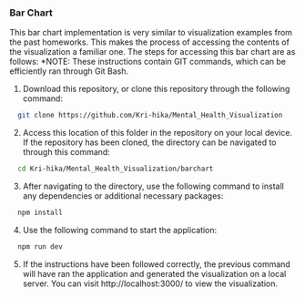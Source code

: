 ### Bar Chart 

This bar chart implementation is very similar to visualization examples from the past homeworks. This makes the process of accessing the contents of the visualization a familiar one. The steps for accessing this bar chart are as follows:
*NOTE: These instructions contain GIT commands, which can be efficiently ran through Git Bash. 

1) Download this repository, or clone this repository through the following command:

```bash
  git clone https://github.com/Kri-hika/Mental_Health_Visualization
```

2) Access this location of this folder in the repository on your local device. If the repository has been cloned, the directory can be navigated to through this command:
```bash
  cd Kri-hika/Mental_Health_Visualization/barchart
```

3) After navigating to the directory, use the following command to install any dependencies or additional necessary packages:
```bash
  npm install
```

4) Use the following command to start the application:
```bash
  npm run dev
```

5) If the instructions have been followed correctly, the previous command will have ran the application and generated the visualization on a local server. You can visit http://localhost:3000/ to view the visualization.
